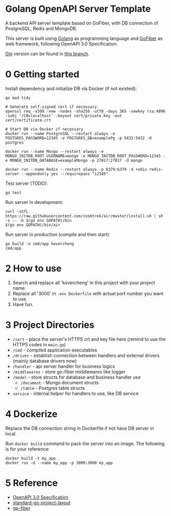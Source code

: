 # Golang OpenAPI Server Template
A backend API server template based on GoFiber, with DB connection of PostgreSQL, Redis and MongoDB.

This server is built using [Golang](https://golang.org/) as programming language and [GoFiber](https://gofiber.io/) as web framework, following OpenAPI 3.0 Specification.

[Gin](https://gin-gonic.com/) version can be found in [this branch](https://github.com/KOVERcjm/go-openapi-server-template/tree/Gin_based).

# 0 Getting started
Install dependency and initialize DB via Docker (if not existed):

``` shell
go mod tidy

# Generate self-signed cert if necessary.
openssl req -x509 -new -nodes -sha256 -utf8 -days 365 -newkey rsa:4096 -subj '/CN=localhost' -keyout cert/private.key -out cert/certificate.crt

# Start DB via Docker if necessary
docker run --name PostgreSQL --restart always -e POSTGRES_PASSWORD=12345 -e POSTGRES_DB=examplePg -p 5432:5432 -d postgres

docker run --name Mongo --restart always -e MONGO_INITDB_ROOT_USERNAME=mongo -e MONGO_INITDB_ROOT_PASSWORD=12345 -e MONGO_INITDB_DATABASE=exampleMongo -p 27017:27017 -d mongo

docker run --name Redis --restart always -p 6379:6379 -d redis redis-server --appendonly yes --requirepass "12345"
```

Test server (TODO):

```shell
go test
```

Run server in development:

```shell
curl -sSfL https://raw.githubusercontent.com/cosmtrek/air/master/install.sh | sh -s -- -b $(go env GOPATH)/bin
$(go env GOPATH)/bin/air
```

Run server in production (compile and then start):

```shell
go build -o cmd/app kovercheng
cmd/app
```


# 2 How to use

1. Search and replace all 'kovercheng' in this project with your project name.
2. Replace all '3000' in `.env Dockerfile` with actual port number you want to use.
3. Have fun.


# 3 Project Directories

- `/cert` - place the server's HTTPS crt and key file here (remind to use the HTTPS codes in `main.go`)
- `/cmd` - compiled application executables
- `/driver` - establish connection between handlers and external drivers (mainly database drivers now)
- `/handler` - api server handler for business logics
- `/middlewares` - store go-fiber middlewares like logger
- `/model` - store structs for database and business handler use
  - `/document` - Mongo document structs
  - `/table` - Postgres table structs
- `service` - internal helper for handlers to use, like DB service


# 4 Dockerize

Replace the DB connection string in Dockerfile if not have DB server in local.

Run `docker build` command to pack the server into an image. The following is for your reference:

``` shell
docker build -t my_app .
docker run -d --name my_app -p 3000:3000 my_app
```


# 5 Reference

- [OpenAPI 3.0 Specification](https://swagger.io/specification/)
- [standard-go-project-layout](https://github.com/golang-standards/project-layout)
- [gp-fiber](https://github.com/gofiber/fiber)
